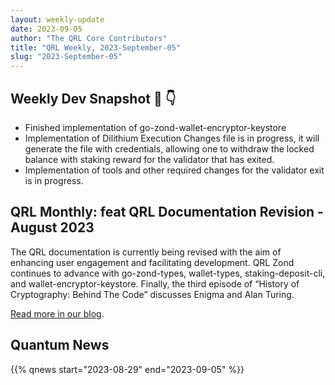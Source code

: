 ```yaml
---
layout: weekly-update
date: 2023-09-05
author: "The QRL Core Contributors"
title: "QRL Weekly, 2023-September-05"
slug: "2023-September-05"
---
```


## Weekly Dev Snapshot 📸 👇

- Finished implementation of go-zond-wallet-encryptor-keystore
- Implementation of Dilithium Execution Changes file is in progress, it will generate the file with credentials, allowing one to withdraw the locked balance with staking reward for the validator that has exited.
- Implementation of tools and other required changes for the validator exit is in progress.

## QRL Monthly: feat QRL Documentation Revision - August 2023

The QRL documentation is currently being revised with the aim of enhancing user engagement and facilitating development. QRL Zond continues to advance with go-zond-types, wallet-types, staking-deposit-cli, and wallet-encryptor-keystore. Finally, the third episode of “History of Cryptography: Behind The Code” discusses Enigma and Alan Turing.

[Read more in our blog](/blog/qrl-monthly-august-2023/).

<!--more-->

## Quantum News

{{% qnews start="2023-08-29" end="2023-09-05" %}}
